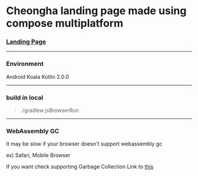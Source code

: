 # Cheongha landing page made using compose multiplatform

### [Landing Page](https://withpeace.github.io/cheongha.github.io/)

---
### Environment
Android Koala
Kotlin 2.0.0

--- 
### build in local
> ./gradlew jsBrowserRun

--- 
### WebAssembly GC
It may be slow if your browser doesn't support webassembly gc

ex) Safari, Mobile Browser

If you want check supporting Garbage Collection
Link to [this](https://webassembly.org/features/)

